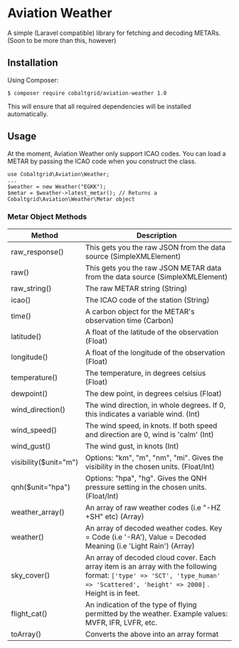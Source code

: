 # Aviation Weather
A simple (Laravel compatible) library for fetching and decoding METARs. (Soon to be more than this, however)

Installation
-------

Using Composer:

`$ composer require cobaltgrid/aviation-weather 1.0`   

This will ensure that all required dependencies will be installed automatically.


Usage
-------
At the moment, Aviation Weather only support ICAO codes. You can load a METAR by passing the ICAO code when you construct the class.
```
use Cobaltgrid\Aviation\Weather;
...
$weather = new Weather("EGKK");
$metar = $weather->latest_metar(); // Returns a Cobaltgrid\Aviation\Weather\Metar object
```
### Metar Object Methods

Method   | Description
-------- | ---
raw_response() | This gets you the raw JSON from the data source (SimpleXMLElement)
raw()    | This gets you the raw JSON METAR data from the data source (SimpleXMLElement)
raw_string()     | The raw METAR string (String)
icao()     | The ICAO code of the station (String)
time()     | A carbon object for the METAR's observation time (Carbon)
latitude()     | A float of the latitude of the observation (Float)
longitude()     | A float of the longitude of the observation (Float)
temperature()     | The temperature, in degrees celsius (Float)
dewpoint()     | The dew point, in degrees celsius (Float)
wind_direction()     | The wind direction, in whole degrees. If 0, this indicates a variable wind. (Int)
wind_speed()     | The wind speed, in knots. If both speed and direction are 0, wind is 'calm' (Int)
wind_gust()     | The wind gust, in knots (Int)
visibility($unit="m")     | Options: "km", "m", "nm", "mi". Gives the visibility in the chosen units. (Float/Int)
qnh($unit="hpa")     | Options: "hpa", "hg". Gives the QNH pressure setting in the chosen units. (Float/Int)
weather_array()     | An array of raw weather codes (i.e "-HZ +SH" etc) (Array)
weather()     | An array of decoded weather codes. Key = Code (i.e '-RA'), Value = Decoded Meaning (i.e 'Light Rain') (Array)
sky_cover()     | An array of decoded cloud cover. Each array item is an array with the following format: `['type' => 'SCT', 'type_human' => 'Scattered', 'height' => 2000]` . Height is in feet.
flight_cat()     | An indication of the type of flying permitted by the weather. Example values: MVFR, IFR, LVFR, etc.
toArray()     | Converts the above into an array format


